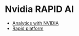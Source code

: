 # Nvidia RAPID AI
- [Analytics with NVIDIA](https://devblogs.nvidia.com/gpu-accelerated-analytics-rapids/)
- [Rapid platform](http://on-demand.gputechconf.com/gtcdc/2018/pdf/dc8256-rapids-the-platform-inside-and-out.pdf)
